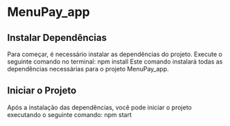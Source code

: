 # MenuPay_app

## Instalar Dependências
Para começar, é necessário instalar as dependências do projeto. Execute o seguinte comando no terminal:
npm install
Este comando instalará todas as dependências necessárias para o projeto MenuPay_app.

## Iniciar o Projeto
Após a instalação das dependências, você pode iniciar o projeto executando o seguinte comando:
npm start
